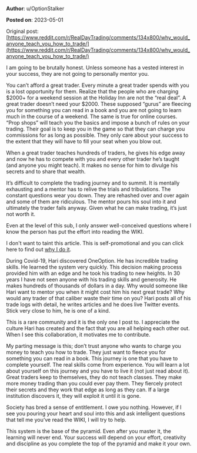 **Author**: u/OptionStalker

**Posted on**: 2023-05-01

Original post: [https://www.reddit.com/r/RealDayTrading/comments/134x800/why_would_anyone_teach_you_how_to_trade/](https://www.reddit.com/r/RealDayTrading/comments/134x800/why_would_anyone_teach_you_how_to_trade/)

I am going to be brutally honest. Unless someone has a vested interest in your success, they are not going to personally mentor you.

You can’t afford a great trader. Every minute a great trader spends with you is a lost opportunity for them. Realize that the people who are charging $2000+ for a weekend session at the Holiday Inn are not the “real deal”. A great trader doesn’t need your $2000. These supposed “gurus” are fleecing you for something you can read in a book and you are not going to learn much in the course of a weekend. The same is true for online courses. “Prop shops” will teach you the basics and impose a bunch of rules on your trading. Their goal is to keep you in the game so that they can charge you commissions for as long as possible. They only care about your success to the extent that they will have to fill your seat when you blow out.

When a great trader teaches hundreds of traders, he gives his edge away and now he has to compete with you and every other trader he’s taught (and anyone you might teach). It makes no sense for him to divulge his secrets and to share that wealth.

It’s difficult to complete the trading journey and to summit. It is mentally exhausting and a mentor has to relive the trials and tribulations. The constant questions wear you down. They are rehashed over and over again and some of them are ridiculous. The mentor pours his soul into it and ultimately the trader fails anyway. Given what he can make trading, it’s just not worth it.

Even at the level of this sub, I only answer well-conceived questions where I know the person has put the effort into reading the WIKI.

I don't want to taint this article. This is self-promotional and you can click here to find out [why I do it](https://oneoption.com/general/heres-what-motivates-me/).

During Covid-19, Hari discovered OneOption. He has incredible trading skills. He learned the system very quickly. This decision making process provided him with an edge and he took his trading to new heights. In 30 years I have not seen anyone with his trading skills and generosity. He makes hundreds of thousands of dollars in a day. Why would someone like Hari want to mentor you when it might cost him his next great trade? Why would any trader of that caliber waste their time on you? Hari posts all of his trade logs with detail, he writes articles and he does live Twitter events. Stick very close to him, he is one of a kind.

This is a rare community and it is the only one I post to. I appreciate the culture Hari has created and the fact that you are all helping each other out. When I see this collaboration, it motivates me to contribute.

My parting message is this; don’t trust anyone who wants to charge you money to teach you how to trade. They just want to fleece you for something you can read in a book. This journey is one that you have to complete yourself. The real skills come from experience. You will learn a lot about yourself on this journey and you have to live it (not just read about it). Great traders keep to themselves, they do not teach classes. They make more money trading than you could ever pay them. They fiercely protect their secrets and they work that edge as long as they can. If a large institution discovers it, they will exploit it until it is gone.

Society has bred a sense of entitlement. I owe you nothing. However, if I see you pouring your heart and soul into this and ask intelligent questions that tell me you’ve read the WIKI, I will try to help.

This system is the base of the pyramid. Even after you master it, the learning will never end. Your success will depend on your effort, creativity and discipline as you complete the top of the pyramid and make it your own.